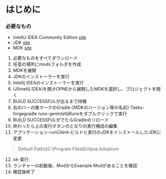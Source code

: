 # はじめに

### 必要なもの
* IntelliJ IDEA Community Edition [site](https://www.jetbrains.com/ja-jp/idea/download/?section=windows)
* JDK [site](https://adoptium.net/temurin/)
* MDK [site](https://files.minecraftforge.net/net/minecraftforge/forge/index_1.20.2.html)

1. 必要なものをすべてダウンロード
2. 任意の場所にmodsフォルダを作成
3. MDKを展開
4. JDKのインストーラーを実行
5. Intellij IDEAのインストーラーを実行
6. IJ(Intellij IDEA)を開きOPNEから展開したMDKを選択し、プロジェクトを開く
7. BUILD SUCCESSFULが出るまで待機
8. 右のバーの像マークのGradle-[MDKのバージョン等の名前]-Tasks-forgegradle runs-genIntellijRunsをダブルクリックで実行
9. BUILD SUCCESSFULがでたらGradleのリロード
10. 終わったら上の実行ボタンのとなりの実行構成の編集
11. アプリケーション-runClient-ビルドと実行のJDKをインストールしたJDKに変更
> Default PathはC:\Program Files\Eclipse Adoptium
12. ok-実行
13. ランチャーの起動後、ModからExample Modがあることを確認
14. 確認後終了